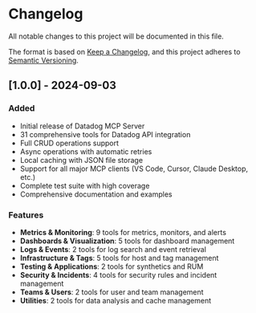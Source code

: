 # Changelog

All notable changes to this project will be documented in this file.

The format is based on [Keep a Changelog](https://keepachangelog.com/en/1.0.0/),
and this project adheres to [Semantic Versioning](https://semver.org/spec/v2.0.0.html).

## [1.0.0] - 2024-09-03

### Added
- Initial release of Datadog MCP Server
- 31 comprehensive tools for Datadog API integration
- Full CRUD operations support
- Async operations with automatic retries
- Local caching with JSON file storage
- Support for all major MCP clients (VS Code, Cursor, Claude Desktop, etc.)
- Complete test suite with high coverage
- Comprehensive documentation and examples

### Features
- **Metrics & Monitoring**: 9 tools for metrics, monitors, and alerts
- **Dashboards & Visualization**: 5 tools for dashboard management
- **Logs & Events**: 2 tools for log search and event retrieval
- **Infrastructure & Tags**: 5 tools for host and tag management
- **Testing & Applications**: 2 tools for synthetics and RUM
- **Security & Incidents**: 4 tools for security rules and incident management
- **Teams & Users**: 2 tools for user and team management
- **Utilities**: 2 tools for data analysis and cache management
